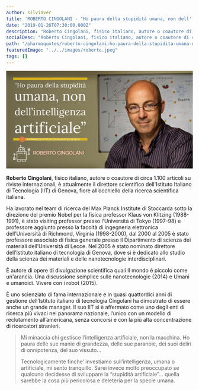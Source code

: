 ```yaml
---
author: silviaver
title: 'ROBERTO CINGOLANI - "Ho paura della stupidità umana, non dell''intelligenza artificiale"'
date: "2019-01-26T07:30:00.000Z"
description: "Roberto Cingolani, fisico italiano, autore o coautore di circa 1.100 articoli su riviste internazionali, è attualmente il direttore scientifico dell'Istituto Italiano di Tecnologia (IIT) di Genova, fiore all’occhiello della ricerca scientifica italiana."
socialDesc: "Roberto Cingolani, fisico italiano, autore o coautore di circa 1.100 articoli su riviste internazionali, è attualmente il direttore scientifico dell'Istituto Italiano di Tecnologia (IIT) di Genova, fiore all’occhiello della ricerca scientifica italiana."
path: "/pharmaquotes/roberto-cingolani-ho-paura-della-stupidita-umana-non-dellintelligenza-artificiale/"
featuredImage: "../../images/roberto.jpeg"
tags: []
---
```


![](../../images/roberto.jpeg)

**Roberto Cingolani**, fisico italiano, autore o coautore di circa 1.100 articoli su riviste internazionali, è attualmente il direttore scientifico dell'Istituto Italiano di Tecnologia (IIT) di Genova, fiore all’occhiello della ricerca scientifica italiana.

Ha lavorato nel team di ricerca del Max Planck Institute di Stoccarda sotto la direzione del premio Nobel per la fisica professor Klaus von Klitzing (1988-1991), è stato visiting professor presso l’Università di Tokyo (1997-98) e professore aggiunto presso la facoltà di ingegneria elettronica dell’Università di Richmond, Virginia (1998-2000), dal 2000 al 2005 è stato professore associato di fisica generale presso il Dipartimento di scienza dei materiali dell’Università di Lecce. Nel 2005 è stato nominato direttore dell’Istituto italiano di tecnologia di Genova, dove si è dedicato allo studio della scienza dei materiali e delle nanotecnologie interdisciplinari.

È autore di opere di divulgazione scientifica quali Il mondo è piccolo come un'arancia. Una discussione semplice sulle nanotecnologie (2014) e Umani e umanoidi. Vivere con i robot (2015).

È uno scienziato di fama internazionale e in quasi quattordici anni di gestione dell’Istituto italiano di tecnologia Cingolani ha dimostrato di essere anche un grande manager. Il suo IIT si è affermato come uno degli enti di ricerca più vivaci nel panorama nazionale, l’unico con un modello di reclutamento all’americana, senza concorsi e con la più alta concentrazione di ricercatori stranieri.

> Mi minaccia chi gestisce l’intelligenza artificiale, non la macchina. Ho paura delle sue manie di grandezza, delle sue paranoie, dei suoi deliri di onnipotenza, del suo vissuto...
>
> Tecnologicamente finche’ investiamo sull’intelligenza, umana o artificiale, mi sento tranquillo. Sarei invece molto preoccupato se qualcuno decidesse di sviluppare la “stupidità artificiale”… quella sarebbe la cosa più pericolosa e deleteria per la specie umana.
